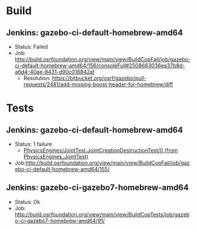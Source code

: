 # Build

## Jenkins: gazebo-ci-default-homebrew-amd64

* Status: Failed
* Job: http://build.osrfoundation.org/view/main/view/BuildCopFail/job/gazebo-ci-default-homebrew-amd64/156/consoleFull#2508663036ea37b8d-a6d4-40ae-8431-d90c018842af
    * Resolution: https://bitbucket.org/osrf/gazebo/pull-requests/2481/add-missing-boost-header-for-homebrew/diff

# Tests

## Jenkins: gazebo-ci-default-homebrew-amd64

* Status: 1 failure
    * [PhysicsEngines/JointTest.JointCreationDestructionTest/0 (from PhysicsEngines_JointTest)](http://build.osrfoundation.org/view/main/view/BuildCopFail/job/gazebo-ci-default-homebrew-amd64/155/testReport/junit/(root)/PhysicsEngines_JointTest/JointCreationDestructionTest_0/)
* Job:http://build.osrfoundation.org/view/main/view/BuildCopFail/job/gazebo-ci-default-homebrew-amd64/155/

## Jenkins: gazebo-ci-gazebo7-homebrew-amd64

* Status: Ok
* Job: http://build.osrfoundation.org/view/main/view/BuildCopTests/job/gazebo-ci-gazebo7-homebrew-amd64/91/
